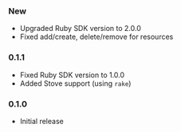 ### New
  - Upgraded Ruby SDK version to 2.0.0
  - Fixed add/create, delete/remove for resources

### 0.1.1
  - Fixed Ruby SDK version to 1.0.0
  - Added Stove support (using `rake`)

### 0.1.0
  - Initial release
